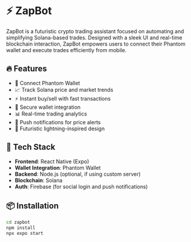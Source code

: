 # ⚡ ZapBot

ZapBot is a futuristic crypto trading assistant focused on automating and simplifying Solana-based trades. Designed with a sleek UI and real-time blockchain interaction, ZapBot empowers users to connect their Phantom wallet and execute trades efficiently from mobile.

## 🔥 Features

- 🚀 Connect Phantom Wallet
- 📈 Track Solana price and market trends
- ⚡ Instant buy/sell with fast transactions
- 🔐 Secure wallet integration
- 📊 Real-time trading analytics
- 🔔 Push notifications for price alerts
- 🎨 Futuristic lightning-inspired design

## 🔧 Tech Stack

- **Frontend**: React Native (Expo)
- **Wallet Integration**: Phantom Wallet
- **Backend**: Node.js (optional, if using custom server)
- **Blockchain**: Solana
- **Auth**: Firebase (for social login and push notifications)

## 📦 Installation

```bash
cd zapbot
npm install
npx expo start
```